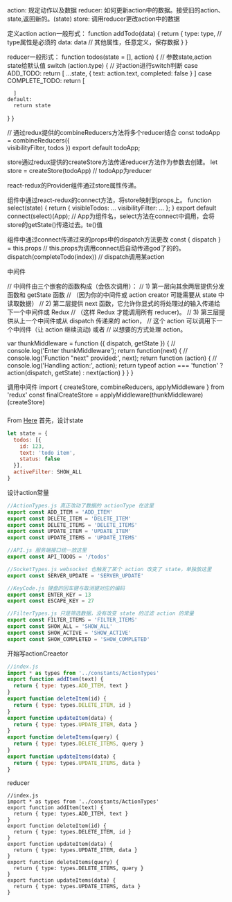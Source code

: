 action: 规定动作以及数据
reducer: 如何更新action中的数据。接受旧的action、state,返回新的。(state)
store: 调用reducer更改action中的数据

定义action
action一般形式：
function addTodo(data) {
	return {
		type: type,							// type属性是必须的
		data: data							// 其他属性，任意定义，保存数据
	}
}

reducer一般形式：
function todos(state = [], action) {		// 参数state,action state给默认值
  switch (action.type) {								// 对action进行switch判断
    case ADD_TODO:
      return [
        ...state,
        {
          text: action.text,
          completed: false
        }
      ]
    case COMPLETE_TODO:
      return [

      ]
    default:
      return state
  }
}

// 通过redux提供的combineReducers方法将多个reducer结合
const todoApp = combineReducers({						
  visibilityFilter,
  todos
})
export default todoApp;

store通过redux提供的createStore方法传递reducer方法作为参数去创建。
let store = createStore(todoApp) // todoApp为reducer

react-redux的Provider组件通过store属性传递。
<Provider store={store}>
  <App />
</Provider>

组件中通过react-redux的connect方法，将store映射到props上。
function select(state) {
  return {
    visibleTodos: ...
    visibilityFilter: ... 
  };
}
export default connect(select)(App);  // App为组件名，select方法在connect中调用，会将store的getState()传递过去。te()值

组件中通过connect传递过来的props中的dispatch方法更改
const { dispatch } = this.props 	// this.props为调用connect后自动传递god了的的。
dispatch(completeTodo(index))			// dispatch调用某action

中间件

// 中间件由三个嵌套的函数构成（会依次调用）：
// 1) 第一层向其余两层提供分发函数和 getState 函数
//    （因为你的中间件或 action creator 可能需要从 state 中读取数据）
// 2) 第二层提供 next 函数，它允许你显式的将处理过的输入传递给下一个中间件或 Redux
//    （这样 Redux 才能调用所有 reducer)。
// 3) 第三层提供从上一个中间件或从 dispatch 传递来的 action，
//     这个 action 可以调用下一个中间件（让 action 继续流动) 或者
//     以想要的方式处理 action。

var thunkMiddleware = function ({ dispatch, getState }) {
  // console.log('Enter thunkMiddleware');
  return function(next) {
    // console.log('Function "next" provided:', next);
    return function (action) {
      // console.log('Handling action:', action);
      return typeof action === 'function' ?
          action(dispatch, getState) :
          next(action)
    }
  }
}

调用中间件
import { createStore, combineReducers, applyMiddleware } from 'redux'
const finalCreateStore = applyMiddleware(thunkMiddleware)(createStore)

###

From [Here](http://div.io/topic/1309?utm_source=tuicool&utm_medium=referral)
首先，设计state
```javascript
let state = {
  todos: [{
    id: 123,
    text: 'todo item',
    status: false
  }],
  activeFilter: SHOW_ALL
}
```
设计action常量
```javascript
//ActionTypes.js 真正改动了数据的 actionType 在这里
export const ADD_ITEM = 'ADD_ITEM'
export const DELETE_ITEM = 'DELETE_ITEM'
export const DELETE_ITEMS = 'DELETE_ITEMS'
export const UPDATE_ITEM = 'UPDATE_ITEM'
export const UPDATE_ITEMS = 'UPDATE_ITEMS'

//API.js 服务端接口统一放这里
export const API_TODOS = '/todos'

//SocketTypes.js websocket 也触发了某个 action 改变了 state，单独放这里
export const SERVER_UPDATE = 'SERVER_UPDATE'

//KeyCode.js 键盘的回车键与取消键对应的编码
export const ENTER_KEY = 13
export const ESCAPE_KEY = 27

//FilterTypes.js 只是筛选数据，没有改变 state 的过滤 action 的常量
export const FILTER_ITEMS = 'FILTER_ITEMS'
export const SHOW_ALL = 'SHOW_ALL'
export const SHOW_ACTIVE = 'SHOW_ACTIVE'
export const SHOW_COMPLETED = 'SHOW_COMPLETED'
```
开始写actionCreaetor
```javascript
//index.js
import * as types from '../constants/ActionTypes'
export function addItem(text) {
  return { type: types.ADD_ITEM, text }
}
export function deleteItem(id) {
  return { type: types.DELETE_ITEM, id }
}
export function updateItem(data) {
  return { type: types.UPDATE_ITEM, data }
}
export function deleteItems(query) {
  return { type: types.DELETE_ITEMS, query }
}
export function updateItems(data) {
  return { type: types.UPDATE_ITEMS, data }
}
```
reducer
```javacript
//index.js
import * as types from '../constants/ActionTypes'
export function addItem(text) {
  return { type: types.ADD_ITEM, text }
}
export function deleteItem(id) {
  return { type: types.DELETE_ITEM, id }
}
export function updateItem(data) {
  return { type: types.UPDATE_ITEM, data }
}
export function deleteItems(query) {
  return { type: types.DELETE_ITEMS, query }
}
export function updateItems(data) {
  return { type: types.UPDATE_ITEMS, data }
}

```